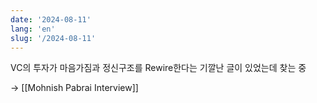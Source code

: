 ```yaml
---
date: '2024-08-11'
lang: 'en'
slug: '/2024-08-11'
---
```


VC의 투자가 마음가짐과 정신구조를 Rewire한다는 기깔난 글이 있었는데 찾는 중

→ [[Mohnish Pabrai Interview]]
